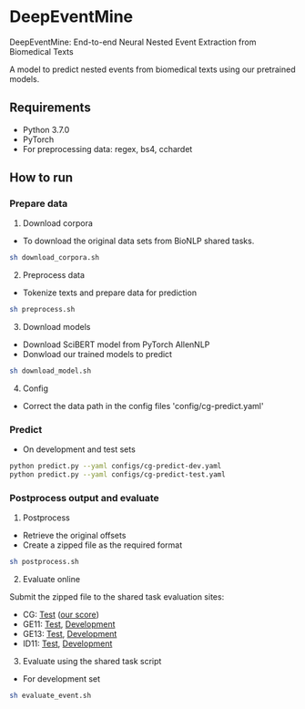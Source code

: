 # DeepEventMine
DeepEventMine: End-to-end Neural Nested Event Extraction from Biomedical Texts

A model to predict nested events from biomedical texts using our pretrained models.

## Requirements
- Python 3.7.0
- PyTorch
- For preprocessing data: regex, bs4, cchardet

## How to run

### Prepare data
1. Download corpora
- To download the original data sets from BioNLP shared tasks.
```bash
sh download_corpora.sh
```

2. Preprocess data
- Tokenize texts and prepare data for prediction
```bash
sh preprocess.sh
```

3. Download models
- Download SciBERT model from PyTorch AllenNLP
- Donwload our trained models to predict
```bash
sh download_model.sh
```

4. Config
- Correct the data path in the config files 'config/cg-predict.yaml'

### Predict

- On development and test sets
```bash
python predict.py --yaml configs/cg-predict-dev.yaml
python predict.py --yaml configs/cg-predict-test.yaml
```

### Postprocess output and evaluate

1. Postprocess
- Retrieve the original offsets
- Create a zipped file as the required format
```bash
sh postprocess.sh
```

2. Evaluate online

Submit the zipped file to the shared task evaluation sites:

- CG: [Test](http://weaver.nlplab.org/~bionlp-st/BioNLP-ST-2013/CG/submission/) ([our score](https://drive.google.com/file/d/1Tjwd8e887ZjDMpdj-Z_JsuF6AK_Mv5dy/view?usp=sharing))
- GE11: [Test](http://bionlp-st.dbcls.jp/GE/2011/eval-test/), [Development](http://bionlp-st.dbcls.jp/GE/2011/eval-development/)
- GE13: [Test](http://bionlp-st.dbcls.jp/GE/2013/eval-test/), [Development](http://bionlp-st.dbcls.jp/GE/2013/eval-development/)
- ID11: [Test](http://weaver.nlplab.org/~bionlp-st/BioNLP-ST/ID/test-eval.html), [Development](http://weaver.nlplab.org/~bionlp-st/BioNLP-ST/ID/devel-eval.htm)

3. Evaluate using the shared task script
- For development set

```bash
sh evaluate_event.sh
```